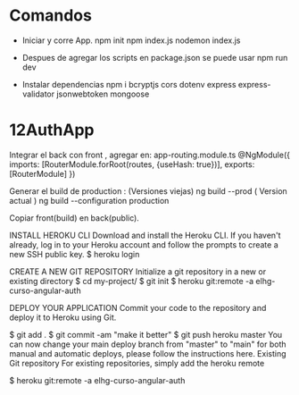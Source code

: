 # Comandos
- Iniciar y corre App.
npm init
npm index.js
nodemon index.js

- Despues de agregar los scripts en package.json se puede usar
npm run dev

- Instalar dependencias
npm i bcryptjs cors dotenv express express-validator jsonwebtoken mongoose






# 12AuthApp

Integrar el back con front ,  agregar en:  app-routing.module.ts
@NgModule({
  imports: [RouterModule.forRoot(routes, {useHash: true})],
  exports: [RouterModule]
})

Generar el  build de production :
(Versiones viejas)  ng build --prod
( Version actual )  ng build --configuration production

Copiar front(build) en back(public).




INSTALL HEROKU CLI
Download and install the Heroku CLI.
If you haven't already, log in to your Heroku account and follow the prompts to create a new SSH public key.
$ heroku login

CREATE A NEW GIT REPOSITORY
Initialize a git repository in a new or existing directory
$ cd my-project/
$ git init
$ heroku git:remote -a elhg-curso-angular-auth

DEPLOY YOUR APPLICATION
Commit your code to the repository and deploy it to Heroku using Git.

$ git add .
$ git commit -am "make it better"
$ git push heroku master
You can now change your main deploy branch from "master" to "main" for both manual and automatic deploys, please follow the instructions here.
Existing Git repository
For existing repositories, simply add the heroku remote

$ heroku git:remote -a elhg-curso-angular-auth

